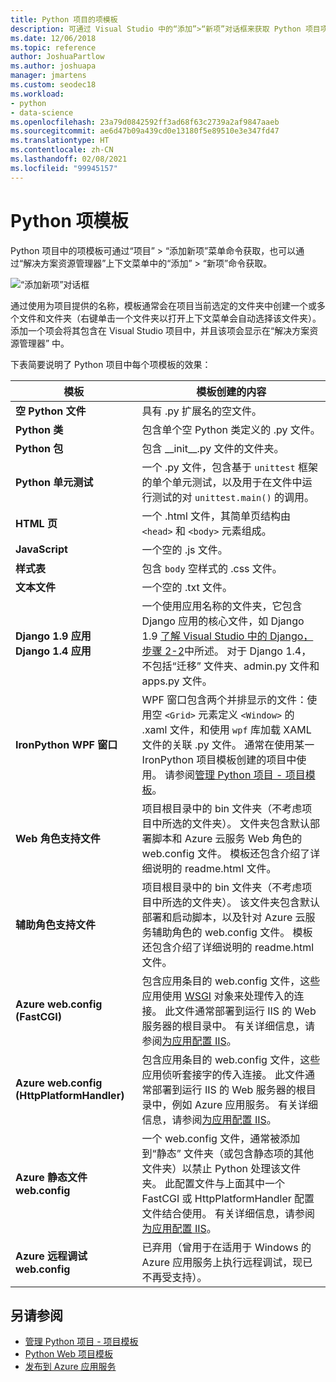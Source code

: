 ```yaml
---
title: Python 项目的项模板
description: 可通过 Visual Studio 中的“添加”>“新项”对话框来获取 Python 项目项模板的引用列表。
ms.date: 12/06/2018
ms.topic: reference
author: JoshuaPartlow
ms.author: joshuapa
manager: jmartens
ms.custom: seodec18
ms.workload:
- python
- data-science
ms.openlocfilehash: 23a79d0842592ff3ad68f63c2739a2af9847aaeb
ms.sourcegitcommit: ae6d47b09a439cd0e13180f5e89510e3e347fd47
ms.translationtype: HT
ms.contentlocale: zh-CN
ms.lasthandoff: 02/08/2021
ms.locfileid: "99945157"
---
```

# <a name="python-item-templates"></a>Python 项模板

Python 项目中的项模板可通过“项目” > “添加新项”菜单命令获取，也可以通过“解决方案资源管理器”上下文菜单中的“添加” > “新项”命令获取。

![“添加新项”对话框](media/project-item-templates.png)

通过使用为项目提供的名称，模板通常会在项目当前选定的文件夹中创建一个或多个文件和文件夹（右键单击一个文件夹以打开上下文菜单会自动选择该文件夹）。 添加一个项会将其包含在 Visual Studio 项目中，并且该项会显示在“解决方案资源管理器”  中。

下表简要说明了 Python 项目中每个项模板的效果：

| 模板 | 模板创建的内容 |
| --- | --- |
| **空 Python 文件** | 具有 .py  扩展名的空文件。 |
| **Python 类** | 包含单个空 Python 类定义的 .py  文件。 |
| **Python 包** | 包含 \_\_init\_\_.py 文件的文件夹。 |
| **Python 单元测试** | 一个 .py  文件，包含基于 `unittest` 框架的单个单元测试，以及用于在文件中运行测试的对 `unittest.main()` 的调用。 |
| **HTML 页** | 一个 .html  文件，其简单页结构由 `<head>` 和 `<body>` 元素组成。 |
| **JavaScript** | 一个空的 .js  文件。 |
| **样式表** | 包含 `body` 空样式的 .css 文件。 |
| **文本文件** | 一个空的 .txt  文件。 |
| **Django 1.9 应用**<br/>**Django 1.4 应用** | 一个使用应用名称的文件夹，它包含 Django 应用的核心文件，如 Django 1.9 [了解 Visual Studio 中的 Django，步骤 2-2](learn-django-in-visual-studio-step-02-create-an-app.md#step-2-1-create-an-app-with-a-default-structure)中所述。 对于 Django 1.4，不包括“迁移”  文件夹、admin.py  文件和 apps.py  文件。 |
| **IronPython WPF 窗口** | WPF 窗口包含两个并排显示的文件：使用空 `<Grid>` 元素定义 `<Window>` 的 .xaml 文件，和使用 `wpf` 库加载 XAML 文件的关联 .py 文件。 通常在使用某一 IronPython 项目模板创建的项目中使用。 请参阅[管理 Python 项目 - 项目模板](managing-python-projects-in-visual-studio.md#project-templates)。 |
| **Web 角色支持文件** | 项目根目录中的 bin  文件夹（不考虑项目中所选的文件夹）。 文件夹包含默认部署脚本和 Azure 云服务 Web 角色的 web.config  文件。 模板还包含介绍了详细说明的 readme.html  文件。 |
| **辅助角色支持文件** | 项目根目录中的 bin  文件夹（不考虑项目中所选的文件夹）。 该文件夹包含默认部署和启动脚本，以及针对 Azure 云服务辅助角色的 web.config  文件。 模板还包含介绍了详细说明的 readme.html  文件。 |
| **Azure web.config (FastCGI)** | 包含应用条目的 web.config  文件，这些应用使用 [WSGI](https://wsgi.readthedocs.io/en/latest/) 对象来处理传入的连接。 此文件通常部署到运行 IIS 的 Web 服务器的根目录中。 有关详细信息，请参阅[为应用配置 IIS](configure-web-apps-for-iis-windows.md)。 |
| **Azure web.config (HttpPlatformHandler)** | 包含应用条目的 web.config  文件，这些应用侦听套接字的传入连接。 此文件通常部署到运行 IIS 的 Web 服务器的根目录中，例如 Azure 应用服务。 有关详细信息，请参阅[为应用配置 IIS](configure-web-apps-for-iis-windows.md)。 |
| **Azure 静态文件 web.config** | 一个 web.config  文件，通常被添加到“静态”  文件夹（或包含静态项的其他文件夹）以禁止 Python 处理该文件夹。 此配置文件与上面其中一个 FastCGI 或 HttpPlatformHandler 配置文件结合使用。 有关详细信息，请参阅[为应用配置 IIS](configure-web-apps-for-iis-windows.md)。 |
| **Azure 远程调试 web.config** | 已弃用（曾用于在适用于 Windows 的 Azure 应用服务上执行远程调试，现已不再受支持）。 |

## <a name="see-also"></a>另请参阅

- [管理 Python 项目 - 项目模板](managing-python-projects-in-visual-studio.md#project-templates)
- [Python Web 项目模板](python-web-application-project-templates.md)
- [发布到 Azure 应用服务](publishing-python-web-applications-to-azure-from-visual-studio.md)
